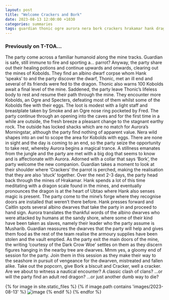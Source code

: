 ```yaml
---
layout: post
title: "Welcome Crackers and Bork"
date: 2023-08-13 12:00:00 +1030
categories: summaries
tags: guardian thonic ogre aurora nera bork crackers hrakamar hank dragon ubtao caitlin dark-crowo
---
```

### Previously on T-TOA…
The party come across a familiar humanoid along the mine tracks. Guardian is safe, still immune to fire and sporting a… parrot? Anyway, the party share out their healing potions and continue upwards and onwards, clearing out the mines of Kobolds. They find an albino dwarf corpse whom Hank ‘speaks’ to and the party discover the dwarf, Thonic, met an ill end and several of its friends were fed to the dragon. Thonic also warns 100 Kobolds await a final level of the mine. Saddened, the party leave Thonic’s lifeless body to rest and resume their path through the mine. They encounter more Kobolds, an Ogre and Specters, defeating most of them whilst some of the Kobolds flee with their eggs. The loot is modest with a light staff and breastplate taken by Smoke and an Ogre nose ring pocketed by Fred. The party continue through an opening into the caves and for the first time in a while are outside, the fresh breeze a pleasant change to the stagnant earthy rock. The outside has locked shacks which are no match for Aurora’s Morningstar, although the party find nothing of apparent value. Nera wild shapes into an owl to scope the area for Kobolds with eggs. There are none in sight and the day is coming to an end, so the party seize the opportunity to take rest, whereby Aurora begins a magical trance. A stillness emanates from the jungle and the party are met with a big dog that seems to know and is affectionate with Aurora. Adorned with a collar that says ‘Bork’, the party welcome the new companion. Guardian takes a moment to look at their shoulder where ‘Crackers’ the parrot is perched, making the realisation that they are also ‘stuck’ together. Over the next 2-3 days, the party head back through the mines of Hrakamar. Hank spends a lot of this time meditating with a dragon scale found in the mines, and eventually pronounces the dragon is at the heart of Ubtao where Hank also senses magic is present. The party come to the mine’s forge where they recognise doors are installed that weren’t there before. Hank presses forward and Caitlin spots several albino dwarves that take the party in and proceed to hand sign. Aurora translates the thankful words of the albino dwarves who were attacked by humans at the sandy shore, where some of their kind have been taken as slaves, namely their leader who the party assume is Musharib. Guardian reassures the dwarves that the party will help and gives them food as the rest of the team realise the armoury supplies have been stolen and the vault emptied. As the party exit the main doors of the mine, the writing ‘courtesy of the Dark Crow Woe’ settles on them as they discern figures hanging in the nearby tree are dwarves. Mmm yes, a gloomy end of session for the party. Join them in this session as they make their way to the seashore in pursuit of vengeance for the dwarven, mistreated and fallen alike. Take out the popcorn, give Bork a biscuit and Cracker, well a cracker. Are we about to witness a nautical encounter? A classic clash of clans? …or will the party find an adult red dragon? …or just another dumb way to die?

{% for image in site.static_files %}
{% if image.path contains 'images/2023-08-13' %}
<img src="{{image.path}}" alt="image" />
{% endif %}
{% endfor %}
